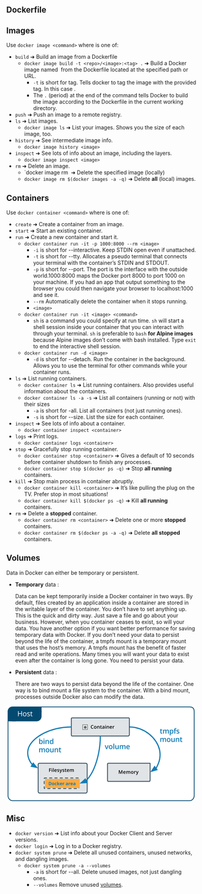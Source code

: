 ## Dockerfile




## Images

Use `docker image <command>` where <command> is one of:
  - `build` ➜ Build an image from a Dockerfile
    - `docker image build -t <repo>/<image>:<tag> .` ➜ Build a Docker image named <image> from the Dockerfile located at the specified path or URL.
      - `-t` is short for tag. Tells docker to tag the image with the provided tag. In this case <tag> .
      - The `.` (period) at the end of the command tells Docker to build the image according to the Dockerfile in the current working directory.
  - `push` ➜ Push an image to a remote registry.
  - `ls` ➜ List images.
    - `docker image ls` ➜ List your images. Shows you the size of each image, too.
  - `history` ➜ See intermediate image info.
    - `docker image history <image>`
  - `inspect` ➜ See lots of info about an image, including the layers.
    - `docker image inspect <image>`
  - `rm` ➜ Delete an image.
    - `docker image rm <image> ➜ Delete the specified image (locally)
    - `docker image rm $(docker images -a -q)` ➜ Delete **all** (local) images.

## Containers

Use `docker container <command>` where <command> is one of:
  - `create` ➜ Create a container from an image.
  - `start` ➜ Start an existing container.
  - `run` ➜ Create a new container and start it.
    - `docker container run -it -p 1000:8000 --rm <image>`
      - `-i` is short for --interactive. Keep STDIN open even if unattached.
      - `-t` is short for --tty. Allocates a pseudo terminal that connects your terminal with the container’s STDIN and STDOUT.
      - `-p` is short for --port. The port is the interface with the outside world.1000:8000 maps the Docker port 8000 to port 1000 on your machine. If you had an app that output something to the browser you could then navigate your browser to localhost:1000 and see it.
      - `--rm` Automatically delete the container when it stops running.
      - `<image>` 
    - `docker container run -it <image> <command>`
      - `sh` is a command you could specify at run time. `sh` will start a shell session inside your container that you can interact with through your terminal. `sh` is preferable to `bash` __for Alpine images__ because Alpine images don’t come with bash installed. Type `exit` to end the interactive shell session.
    - `docker container run -d <image>`
      - `-d` is short for --detach. Run the container in the background. Allows you to use the terminal for other commands while your container runs.
  - `ls` ➜ List running containers.
    - `docker container ls` ➜ List running containers. Also provides useful information about the containers.
    - `docker container ls -a -s` ➜ List all containers (running or not) with their sizes
      - `-a` is short for -all. List all containers (not just running ones).
      - `-s` is short for --size. List the size for each container.
  - `inspect` ➜ See lots of info about a container.
    - `docker container inspect <container>`
  - `logs` ➜ Print logs.
    - `docker container logs <container>`
  - `stop` ➜ Gracefully stop running container.
    - `docker container stop <container>` ➜ Gives a default of 10 seconds before container shutdown to finish any processes.
    - `docker container stop $(docker ps -q)` ➜ Stop **all running** containers.
  - `kill` ➜ Stop main process in container abruptly.
    - `docker container kill <container>` ➜ It’s like pulling the plug on the TV. Prefer stop in most situations!
    - `docker container kill $(docker ps -q)` ➜ Kill **all running** containers.
  - `rm` ➜ Delete a **stopped** container.
    - `docker container rm <container>` ➜ Delete one or more **stopped** containers.
    - `docker container rm $(docker ps -a -q)` ➜ Delete **all stopped** containers.




  



## Volumes

Data in Docker can either be temporary or persistent.
  - **Temporary** data :
  
    Data can be kept temporarily inside a Docker container in two ways. By default, files created by an application inside a container are stored in the writable layer of the container. You don’t have to set anything up. This is the quick and dirty way. Just save a file and go about your business. However, when you container ceases to exist, so will your data. You have another option if you want better performance for saving temporary data with Docker. If you don’t need your data to persist beyond the life of the container, a tmpfs mount is a temporary mount that uses the host’s memory. A tmpfs mount has the benefit of faster read and write operations. Many times you will want your data to exist even after the container is long gone. You need to persist your data.

  - **Persistent** data :
  
    There are two ways to persist data beyond the life of the container. One way is to bind mount a file system to the container. With a bind mount, processes outside Docker also can modify the data.

 ![volumes](/docs/docker_volume.png)

## Misc

  - `docker version` ➜ List info about your Docker Client and Server versions.
  - `docker login` ➜ Log in to a Docker registry.
  - `docker system prune` ➜ Delete all unused containers, unused networks, and dangling images.
    - `docker system prune -a --volumes`
      - `-a` is short for --all. Delete unused images, not just dangling ones.
      - `--volumes` Remove unused [volumes]().

